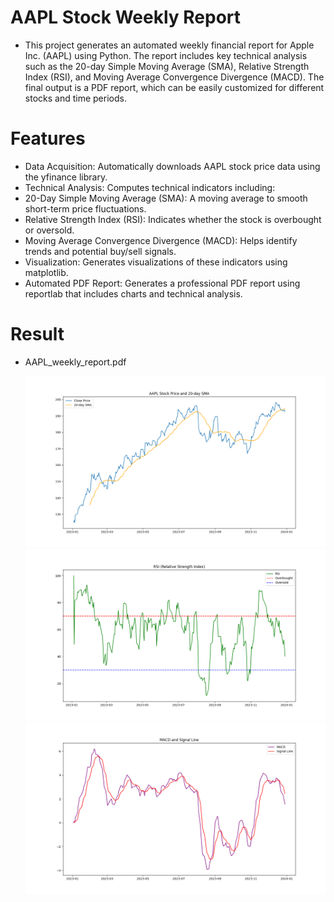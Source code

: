 # AAPL Stock Weekly Report

- This project generates an automated weekly financial report for Apple Inc. (AAPL) using Python. The report includes key technical analysis such as the 20-day Simple Moving Average (SMA), Relative Strength Index (RSI), and Moving Average Convergence Divergence (MACD). The final output is a PDF report, which can be easily customized for different stocks and time periods.

# Features
- Data Acquisition: Automatically downloads AAPL stock price data using the yfinance library.
- Technical Analysis: Computes technical indicators including:
- 20-Day Simple Moving Average (SMA): A moving average to smooth short-term price fluctuations.
-  Relative Strength Index (RSI): Indicates whether the stock is overbought or oversold.
-  Moving Average Convergence Divergence (MACD): Helps identify trends and potential buy/sell signals.
-  Visualization: Generates visualizations of these indicators using matplotlib.
-  Automated PDF Report: Generates a professional PDF report using reportlab that includes charts and technical analysis.

# Result
- AAPL_weekly_report.pdf
  
  ![image](stock_price_sma.png)
  ![image](rsi.png)
  ![image](macd.png)
